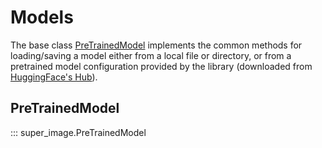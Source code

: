# Models

The base class [PreTrainedModel](#pretrainedmodel) implements the common methods for loading/saving a model either from a local file or directory, or from a pretrained model configuration provided by the library (downloaded from [HuggingFace's Hub](https://huggingface.co/models?filter=super-image)).

## PreTrainedModel

::: super_image.PreTrainedModel